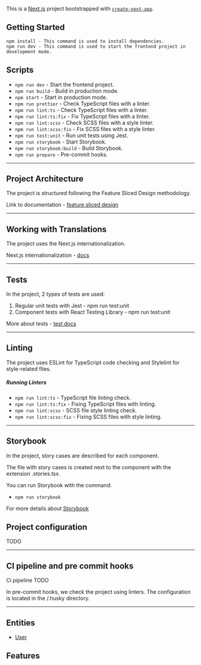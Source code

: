 This is a [Next.js](https://nextjs.org/) project bootstrapped with [`create-next-app`](https://github.com/vercel/next.js/tree/canary/packages/create-next-app).

## Getting Started

```
npm install - This command is used to install dependencies.
npm run dev - This command is used to start the frontend project in development mode.

```

## Scripts

-   `npm run dev` - Start the frontend project.
-   `npm run build` - Build in production mode.
-   `npm start` - Start in production mode.
-   `npm run prettier` - Check TypeScript files with a linter.
-   `npm run lint:ts` - Check TypeScript files with a linter.
-   `npm run lint:ts:fix` - Fix TypeScript files with a linter.
-   `npm run lint:scss` - Check SCSS files with a style linter.
-   `npm run lint:scss:fix` - Fix SCSS files with a style linter.
-   `npm run test:unit` - Run unit tests using Jest.
-   `npm run storybook` - Start Storybook.
-   `npm run storybook:build` - Build Storybook.
-   `npm run prepare` - Pre-commit hooks.

---

## Project Architecture

The project is structured following the Feature Sliced Design methodology.

Link to documentation - [feature sliced design](https://feature-sliced.design/docs/get-started/tutorial)

---

## Working with Translations

The project uses the Next.js internationalization.

Next.js internationalization - [docs](<[https://react.i18next.com/](https://nextjs.org/docs/app/building-your-application/routing/internationalization)>)

---

## Tests

In the project, 2 types of tests are used:

1. Regular unit tests with Jest - npm run test:unit
2. Component tests with React Testing Library - npm run test:unit

More about tests - [test docs](/config//docs//tests.md)

---

## Linting

The project uses ESLint for TypeScript code checking and Stylelint for style-related files.

##### Running Linters

-   `npm run lint:ts` - TypeScript file linting check.
-   `npm run lint:ts:fix` - Fixing TypeScript files with linting.
-   `npm run lint:scss` - SCSS file style linting check.
-   `npm run lint:scss:fix` - Fixing SCSS files with style linting.

---

## Storybook

In the project, story cases are described for each component.

The file with story cases is created next to the component with the extension .stories.tsx.

You can run Storybook with the command:

-   `npm run storybook`

For more details about [Storybook](/config//docs/storybook.md)

## Project configuration

TODO

---

## CI pipeline and pre commit hooks

Ci pipeline TODO

In pre-commit hooks, we check the project using linters. The configuration is located in the /.husky directory.

---

## Entities

-   [User](/src/entities/User)

## Features
